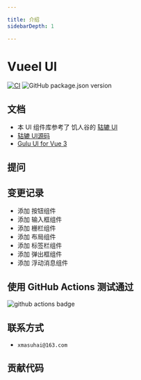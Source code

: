 ```yaml
---

title: 介绍
sidebarDepth: 1

---
```


# Vueel UI

[![CI](https://github.com/xmasuhai/vueel-demo/actions/workflows/unit-test-actions.yml/badge.svg)](https://github.com/xmasuhai/vueel-demo/actions/workflows/unit-test-actions.yml)
![GitHub package.json version](https://img.shields.io/github/package-json/v/xmasuhai/vueel-demo)

## 文档

- 本 UI 组件库参考了 饥人谷的 [轱辘 UI](https://github.com/FrankFang/frank-test-1)
- [轱辘 UI源码](https://github.com/FrankFang/gulu)
- [Gulu UI for Vue 3](https://github.com/FrankFang/gulu-for-vue3)

## 提问

## 变更记录

- 添加 按钮组件
- 添加 输入框组件
- 添加 栅栏组件
- 添加 布局组件
- 添加 标签栏组件
- 添加 弹出框组件
- 添加 浮动消息组件

## 使用 GitHub Actions 测试通过

![github actions badge](https://github.com/xmasuhai/vueel-demo/actions/workflows/unit-test-actions.yml/badge.svg)

## 联系方式

- `xmasuhai@163.com`

## 贡献代码
